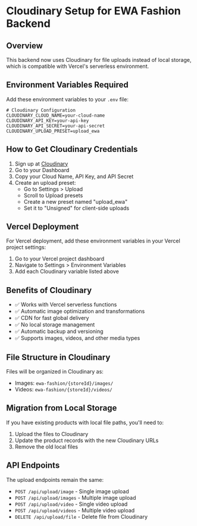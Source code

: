 # Cloudinary Setup for EWA Fashion Backend

## Overview
This backend now uses Cloudinary for file uploads instead of local storage, which is compatible with Vercel's serverless environment.

## Environment Variables Required

Add these environment variables to your `.env` file:

```env
# Cloudinary Configuration
CLOUDINARY_CLOUD_NAME=your-cloud-name
CLOUDINARY_API_KEY=your-api-key
CLOUDINARY_API_SECRET=your-api-secret
CLOUDINARY_UPLOAD_PRESET=upload_ewa
```

## How to Get Cloudinary Credentials

1. Sign up at [Cloudinary](https://cloudinary.com/)
2. Go to your Dashboard
3. Copy your Cloud Name, API Key, and API Secret
4. Create an upload preset:
   - Go to Settings > Upload
   - Scroll to Upload presets
   - Create a new preset named "upload_ewa"
   - Set it to "Unsigned" for client-side uploads

## Vercel Deployment

For Vercel deployment, add these environment variables in your Vercel project settings:

1. Go to your Vercel project dashboard
2. Navigate to Settings > Environment Variables
3. Add each Cloudinary variable listed above

## Benefits of Cloudinary

- ✅ Works with Vercel serverless functions
- ✅ Automatic image optimization and transformations
- ✅ CDN for fast global delivery
- ✅ No local storage management
- ✅ Automatic backup and versioning
- ✅ Supports images, videos, and other media types

## File Structure in Cloudinary

Files will be organized in Cloudinary as:
- Images: `ewa-fashion/{storeId}/images/`
- Videos: `ewa-fashion/{storeId}/videos/`

## Migration from Local Storage

If you have existing products with local file paths, you'll need to:
1. Upload the files to Cloudinary
2. Update the product records with the new Cloudinary URLs
3. Remove the old local files

## API Endpoints

The upload endpoints remain the same:
- `POST /api/upload/image` - Single image upload
- `POST /api/upload/images` - Multiple image upload
- `POST /api/upload/video` - Single video upload
- `POST /api/upload/videos` - Multiple video upload
- `DELETE /api/upload/file` - Delete file from Cloudinary

